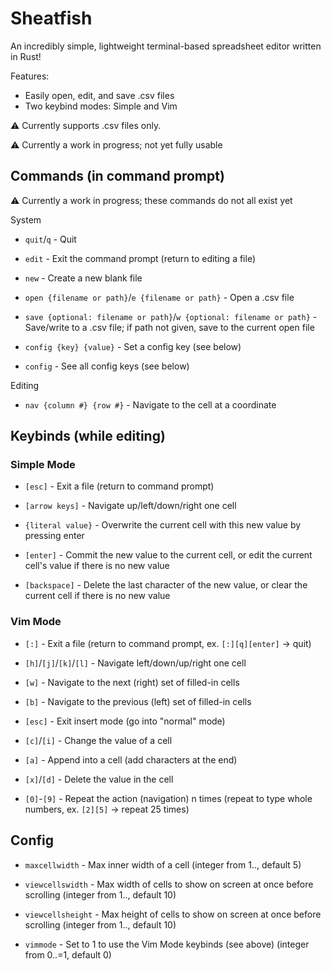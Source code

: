 # Sheatfish

An incredibly simple, lightweight terminal-based spreadsheet editor written in Rust!

Features:

- Easily open, edit, and save .csv files
- Two keybind modes: Simple and Vim

<!-- todo: add image of a sheatfish and a spreadsheet screenshot -->

:warning: Currently supports .csv files only.

:warning: Currently a work in progress; not yet fully usable

## Commands (in command prompt)

:warning: Currently a work in progress; these commands do not all exist yet

System

- `quit`/`q` -
Quit

- `edit` -
Exit the command prompt (return to editing a file)

- `new` - Create a new blank file

- `open {filename or path}`/`e {filename or path}` -
Open a .csv file

- `save {optional: filename or path}`/`w {optional: filename or path}` -
Save/write to a .csv file; if path not given, save to the current open file

- `config {key} {value}` -
Set a config key (see below)

- `config` -
See all config keys (see below)

Editing

- `nav {column #} {row #}` -
Navigate to the cell at a coordinate

## Keybinds (while editing)

### Simple Mode

- `[esc]` -
Exit a file (return to command prompt)

- `[arrow keys]` -
Navigate up/left/down/right one cell

- `{literal value}` -
Overwrite the current cell with this new value by pressing enter

- `[enter]` -
Commit the new value to the current cell, or edit the current cell's value if there is no new value

- `[backspace]` -
Delete the last character of the new value, or clear the current cell if there is no new value

### Vim Mode

- `[:]` - Exit a file (return to command prompt, ex. `[:][q][enter]` -> quit)

- `[h]`/`[j]`/`[k]`/`[l]` - Navigate left/down/up/right one cell

- `[w]` - Navigate to the next (right) set of filled-in cells

- `[b]` - Navigate to the previous (left) set of filled-in cells

- `[esc]` - Exit insert mode (go into "normal" mode)

- `[c]`/`[i]` - Change the value of a cell

- `[a]` - Append into a cell (add characters at the end)

- `[x]`/`[d]` - Delete the value in the cell

- `[0]`-`[9]` - Repeat the action (navigation) n times (repeat to type whole numbers, ex. `[2][5]` -> repeat 25 times)

## Config

- `maxcellwidth` -
Max inner width of a cell (integer from 1.., default 5)

- `viewcellswidth` -
Max width of cells to show on screen at once before scrolling (integer from 1.., default 10)

- `viewcellsheight` -
Max height of cells to show on screen at once before scrolling (integer from 1.., default 10)

- `vimmode` -
Set to 1 to use the Vim Mode keybinds (see above) (integer from 0..=1, default 0)
